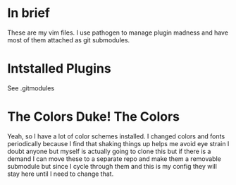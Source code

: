 # In brief #
These are my vim files. I use pathogen to manage plugin madness and have most
of them attached as git submodules.

# Intstalled Plugins #

See .gitmodules

# The Colors Duke! The Colors #
Yeah, so I have a lot of color schemes installed. I changed colors and fonts
periodically because I find that shaking things up helps me avoid eye strain
I doubt anyone but myself is actually going to clone this but if there is a
demand I can move these to a separate repo and make them a removable submodule
but since I cycle through them and this is my config they will stay here until
I need to change that.
